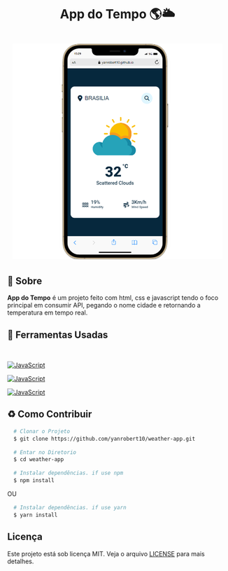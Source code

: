 <h1 align="center">
    <p>App do Tempo 🌎🌥️</p>


</h1>

<h1 align="center">
    <a href="https://yanrobert10.github.io/weather-app/">
    <img src="./assets/tech 2.PNG" target="_blank" style="width: 30rem; height: auto;" alt="Influencer">
    </a>
</h1>

## 📕 Sobre

**App do Tempo** é um projeto feito com html, css e javascript tendo o foco principal em consumir API, pegando o nome cidade e retornando a temperatura em tempo real.

## 🔨 Ferramentas Usadas

  <br/>

  [![JavaScript](https://img.shields.io/badge/JavaScript-F7DF1E?style=for-the-badge&logo=javascript&logoColor=black)]()

  [![JavaScript](https://img.shields.io/badge/HTML-239120?style=for-the-badge&logo=html5&logoColor=white)]()

  [![JavaScript](https://img.shields.io/badge/CSS-239120?&style=for-the-badge&logo=css3&logoColor=white)]()


## ♻️ Como Contribuir

```bash
  # Clonar o Projeto
  $ git clone https://github.com/yanrobert10/weather-app.git

```

```bash
  # Entar no Diretorio
  $ cd weather-app

```

```bash
  # Instalar dependências. if use npm
  $ npm install

```

<p>OU</p>

```bash
  # Instalar dependências. if use yarn
  $ yarn install
```

## Licença
 Este projeto está sob licença MIT. Veja o arquivo
[LICENSE](./LICENSE) para mais detalhes.
